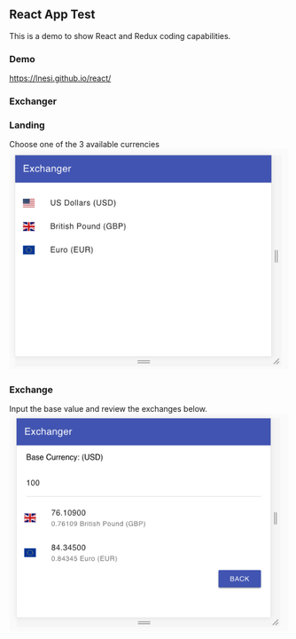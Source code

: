 ## React App Test
This is a demo to show React and Redux coding capabilities.
### Demo 
https://lnesi.github.io/react/

### Exchanger 

### Landing
Choose one of the 3 available currencies
![Landing](/demo/landing.png)

### Exchange
Input the base value and review the exchanges below.
![Exchange](/demo/exchange.png)


